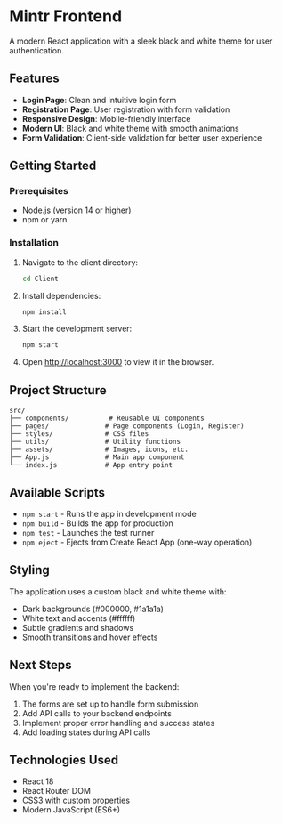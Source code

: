 # Mintr Frontend

A modern React application with a sleek black and white theme for user authentication.

## Features

- **Login Page**: Clean and intuitive login form
- **Registration Page**: User registration with form validation
- **Responsive Design**: Mobile-friendly interface
- **Modern UI**: Black and white theme with smooth animations
- **Form Validation**: Client-side validation for better user experience

## Getting Started

### Prerequisites

- Node.js (version 14 or higher)
- npm or yarn

### Installation

1. Navigate to the client directory:
   ```bash
   cd Client
   ```

2. Install dependencies:
   ```bash
   npm install
   ```

3. Start the development server:
   ```bash
   npm start
   ```

4. Open [http://localhost:3000](http://localhost:3000) to view it in the browser.

## Project Structure

```
src/
├── components/          # Reusable UI components
├── pages/              # Page components (Login, Register)
├── styles/             # CSS files
├── utils/              # Utility functions
├── assets/             # Images, icons, etc.
├── App.js              # Main app component
└── index.js            # App entry point
```

## Available Scripts

- `npm start` - Runs the app in development mode
- `npm build` - Builds the app for production
- `npm test` - Launches the test runner
- `npm eject` - Ejects from Create React App (one-way operation)

## Styling

The application uses a custom black and white theme with:
- Dark backgrounds (#000000, #1a1a1a)
- White text and accents (#ffffff)
- Subtle gradients and shadows
- Smooth transitions and hover effects

## Next Steps

When you're ready to implement the backend:
1. The forms are set up to handle form submission
2. Add API calls to your backend endpoints
3. Implement proper error handling and success states
4. Add loading states during API calls

## Technologies Used

- React 18
- React Router DOM
- CSS3 with custom properties
- Modern JavaScript (ES6+)

